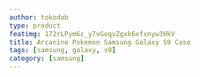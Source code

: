 ```yaml
---
author: tokodab
type: product
featimg: 172rLPym6c_y7vGoqvZgxk6xfxnyw3HkV
title: Arcanine Pokemon Samsung Galaxy S9 Case
tags: [samsung, galaxy, s9]
category: [samsung]
---
```

